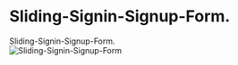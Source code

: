 # Sliding-Signin-Signup-Form.
Sliding-Signin-Signup-Form.  
![Sliding-Signin-Signup-Form](https://github.com/kartikmanda/Sliding-Signin-Signup-Form./assets/125468266/ef2f030b-9fa7-4523-b5d4-69e5245cefbe)
